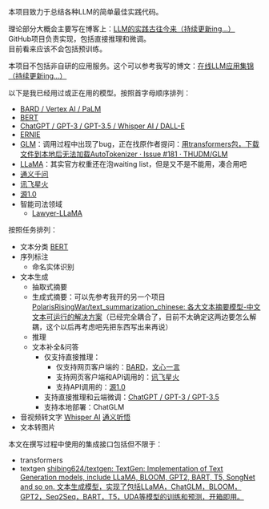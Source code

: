 本项目致力于总结各种LLM的简单最佳实践代码。

理论部分大概会主要写在博客上：[LLM的实践古往今来（持续更新ing…）](https://blog.csdn.net/PolarisRisingWar/article/details/130533565)  
GitHub项目负责实现，包括直接推理和微调。  
目前看来应该不会包括预训练。

本项目不包括非自研的应用服务。这个可以参考我写的博文：[在线LLM应用集锦（持续更新ing...）](https://blog.csdn.net/PolarisRisingWar/article/details/131115434)

以下是我已经用过或正在用的模型。按照首字母顺序排列：

- [BARD / Vertex AI / PaLM](models/BARD/)
- [BERT](models/BERT/)
- [ChatGPT / GPT-3 / GPT-3.5 / Whisper AI / DALL-E](models/GPT_family/ChatGPT_API)
- [ERNIE](models/ERNIE/)
- [GLM](models/GLM)：调用过程中出现了bug，正在找原作者提问：[用transformers包，下载文件到本地后无法加载AutoTokenizer · Issue #181 · THUDM/GLM](https://github.com/THUDM/GLM/issues/181)
- [LLaMA](models/LLaMA/)：其实官方权重还在泡waiting list，但是又不是不能用，凑合用吧
- [通义千问](models/tongyi/)
- [讯飞星火](models/Spark/)
- [源1.0](models/yuan1.0/)
- 智能司法领域
    - [Lawyer-LLaMA](models/legalAI/lawyer_llama)

按照任务排列：
- 文本分类
[BERT](models/BERT/TC/)
- 序列标注
    - 命名实体识别
- 文本生成
    - 抽取式摘要
    - 生成式摘要：可以先参考我开的另一个项目 [PolarisRisingWar/text_summarization_chinese: 各大文本摘要模型-中文文本可运行的解决方案](https://github.com/PolarisRisingWar/text_summarization_chinese)（已经完全耦合了，目前不太确定这两边要怎么解耦，这个以后再考虑吧先把东西写出来再说）
    - 推理
    - 文本补全&问答
        - 仅支持直接推理：
            - 仅支持网页客户端的：[BARD](models/BARD/)，[文心一言](models/ERNIE)
            - 支持网页客户端和API调用的：[讯飞星火](models/Spark/)
            - 支持API调用的：[源1.0](models/yuan1.0/)
        - 支持直接推理和云端微调：[ChatGPT / GPT-3 / GPT-3.5](models/GPT_family/ChatGPT_API)
        - 支持本地部署：ChatGLM
- 音视频转文字
[Whisper AI](models/GPT_family/ChatGPT_API)
[通义听悟](models/tongyi)
- 文本转图片

本文在撰写过程中使用的集成接口包括但不限于：
- transformers
- textgen [shibing624/textgen: TextGen: Implementation of Text Generation models, include LLaMA, BLOOM, GPT2, BART, T5, SongNet and so on. 文本生成模型，实现了包括LLaMA，ChatGLM，BLOOM，GPT2，Seq2Seq，BART，T5，UDA等模型的训练和预测，开箱即用。](https://github.com/shibing624/textgen)